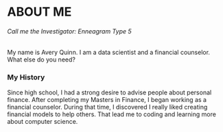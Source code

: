 
<h1>ABOUT ME</h1>
<h6>Call me the Investigator: Enneagram Type 5</h6>

My name is Avery Quinn. I am a data scientist and a financial counselor.  
What else do you need?

### My History
Since high school, I had a strong desire to advise people about personal finance. After completing my Masters in Finance, I began working as a financial counselor. During that time, I discovered I really liked creating financial models to help others. That lead me to coding and learning more about computer science.  
